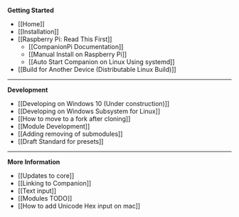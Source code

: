 **Getting Started**
* [[Home]]
* [[Installation]]
* [[Raspberry Pi: Read This First]]
  * [[CompanionPi Documentation]]
  * [[Manual Install on Raspberry Pi]]
  * [[Auto Start Companion on Linux Using systemd]]
* [[Build for Another Device (Distributable Linux Build)]]

---

**Development**
* [[Developing on Windows 10 (Under construction)]]
* [[Developing on Windows Subsystem for Linux]]
* [[How to move to a fork after cloning]]
* [[Module Development]]
* [[Adding removing of submodules]]
* [[Draft Standard for presets]]

---

**More Information**
* [[Updates to core]]
* [[Linking to Companion]]
* [[Text input]]
* [[Modules TODO]]
* [[How to add Unicode Hex input on mac]]